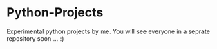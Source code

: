# Python-Projects
Experimental python projects by me. You will see everyone in a seprate repository soon ... :)